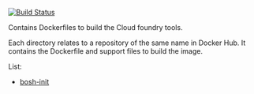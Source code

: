 [![Build Status](https://travis-ci.org/alphagov/paas-docker-cloudfoundry-tools.svg)](https://travis-ci.org/alphagov/paas-docker-cloudfoundry-tools)

Contains Dockerfiles to build the Cloud foundry tools.

Each directory relates to a repository of the same name in Docker Hub. It contains the Dockerfile and support files to build the image.

List:

* [bosh-init](https://github.com/alphagov/paas-docker-cloudfoundry-tools/tree/master/bosh-init)
